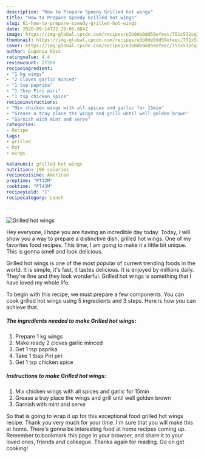 ```yaml
---
description: "How to Prepare Speedy Grilled hot wings"
title: "How to Prepare Speedy Grilled hot wings"
slug: 61-how-to-prepare-speedy-grilled-hot-wings
date: 2020-09-14T22:39:05.884Z
image: https://img-global.cpcdn.com/recipes/e3b0de0dd59efeec/751x532cq70/grilled-hot-wings-recipe-main-photo.jpg
thumbnail: https://img-global.cpcdn.com/recipes/e3b0de0dd59efeec/751x532cq70/grilled-hot-wings-recipe-main-photo.jpg
cover: https://img-global.cpcdn.com/recipes/e3b0de0dd59efeec/751x532cq70/grilled-hot-wings-recipe-main-photo.jpg
author: Eugenia Ross
ratingvalue: 4.4
reviewcount: 27260
recipeingredient:
- "1 kg wings"
- "2 cloves garlic minced"
- "1 tsp paprika"
- "1 tbsp Piri piri"
- "1 tsp chicken spice"
recipeinstructions:
- "Mix chicken wings with all spices and garlic for 15min"
- "Grease a tray place the wings and grill until well golden brown"
- "Garnish with mint and serve"
categories:
- Recipe
tags:
- grilled
- hot
- wings

katakunci: grilled hot wings 
nutrition: 196 calories
recipecuisine: American
preptime: "PT32M"
cooktime: "PT43M"
recipeyield: "1"
recipecategory: Lunch

---
```



![Grilled hot wings](https://img-global.cpcdn.com/recipes/e3b0de0dd59efeec/751x532cq70/grilled-hot-wings-recipe-main-photo.jpg)

Hey everyone, I hope you are having an incredible day today. Today, I will show you a way to prepare a distinctive dish, grilled hot wings. One of my favorites food recipes. This time, I am going to make it a little bit unique. This is gonna smell and look delicious.



Grilled hot wings is one of the most popular of current trending foods in the world. It is simple, it's fast, it tastes delicious. It is enjoyed by millions daily. They're fine and they look wonderful. Grilled hot wings is something that I have loved my whole life.


To begin with this recipe, we must prepare a few components. You can cook grilled hot wings using 5 ingredients and 3 steps. Here is how you can achieve that.

<!--inarticleads1-->

##### The ingredients needed to make Grilled hot wings:

1. Prepare 1 kg wings
1. Make ready 2 cloves garlic minced
1. Get 1 tsp paprika
1. Take 1 tbsp Piri piri
1. Get 1 tsp chicken spice




<!--inarticleads2-->

##### Instructions to make Grilled hot wings:

1. Mix chicken wings with all spices and garlic for 15min
1. Grease a tray place the wings and grill until well golden brown
1. Garnish with mint and serve




So that is going to wrap it up for this exceptional food grilled hot wings recipe. Thank you very much for your time. I'm sure that you will make this at home. There's gonna be interesting food at home recipes coming up. Remember to bookmark this page in your browser, and share it to your loved ones, friends and colleague. Thanks again for reading. Go on get cooking!
